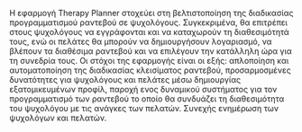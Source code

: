 Η εφαρμογή Therapy Planner στοχεύει στη βελτιστοποίηση της διαδικασίας προγραμματισμού ραντεβού σε ψυχολόγους.
Συγκεκριμένα, θα επιτρέπει στους ψυχολόγους να εγγράφονται και να καταχωρούν τη διαθεσιμότητά τους, ενώ οι πελάτες θα μπορούν να δημιουργήσουν λογαριασμό, να βλέπουν τα διαθέσιμα ραντεβού και να επιλέγουν την κατάλληλη ώρα για τη συνεδρία τους.
Οι στόχοι της εφαρμογής είναι οι εξής: απλοποίηση και αυτοματοποίηση της διαδικασίας κλεισίματος ραντεβού, προσαρμοσμένες δυνατότητες για ψυχολόγους και πελάτες μέσω δημιουργίας εξατομικευμένων προφίλ, παροχή ενος δυναμικού συστήματος για τον προγραμματισμό των ραντεβού το οποίο θα συνδυάζει τη διαθεσιμότητα του ψυχολόγου με τις ανάγκες των πελατών.
Συνεχής ενημέρωση των ψυχολόγων και πελατών.
